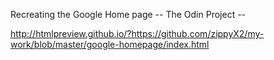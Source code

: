 Recreating the Google Home page -- The Odin Project --

http://htmlpreview.github.io/?https://github.com/zippyX2/my-work/blob/master/google-homepage/index.html
